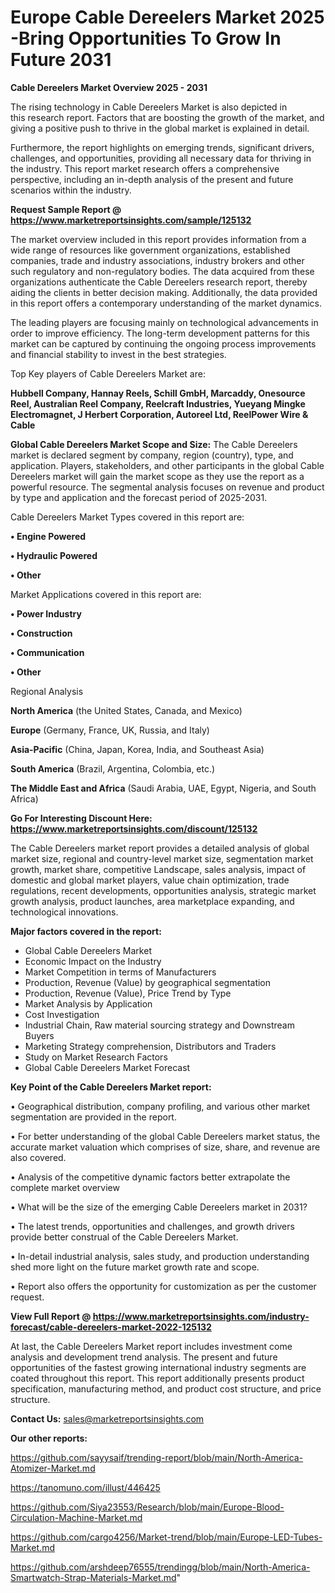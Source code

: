 # Europe Cable Dereelers Market 2025 -Bring Opportunities To Grow In Future 2031

<Strong> Cable Dereelers Market Overview 2025 - 2031</strong>

The rising technology in Cable Dereelers Market is also depicted in this research report. Factors that are boosting the growth of the market, and giving a positive push to thrive in the global market is explained in detail.

Furthermore, the report highlights on emerging trends, significant drivers, challenges, and opportunities, providing all necessary data for thriving in the industry. This report market research offers a comprehensive perspective, including an in-depth analysis of the present and future scenarios within the industry.

<strong>Request Sample Report @ <a href=https://www.marketreportsinsights.com/sample/125132>https://www.marketreportsinsights.com/sample/125132</a></strong>

The market overview included in this report provides information from a wide range of resources like government organizations, established companies, trade and industry associations, industry brokers and other such regulatory and non-regulatory bodies. The data acquired from these organizations authenticate the Cable Dereelers research report, thereby aiding the clients in better decision making. Additionally, the data provided in this report offers a contemporary understanding of the market dynamics.

The leading players are focusing mainly on technological advancements in order to improve efficiency. The long-term development patterns for this market can be captured by continuing the ongoing process improvements and financial stability to invest in the best strategies.

Top Key players of Cable Dereelers Market are:

<strong>Hubbell Company, Hannay Reels, Schill GmbH, Marcaddy, Onesource Reel, Australian Reel Company, Reelcraft Industries, Yueyang Mingke Electromagnet, J Herbert Corporation, Autoreel Ltd, ReelPower Wire & Cable</strong>

<strong><b>Global Cable Dereelers Market Scope and Size:</b></strong>
The Cable Dereelers market is declared segment by company, region (country), type, and application. Players, stakeholders, and other participants in the global Cable Dereelers market will gain the market scope as they use the report as a powerful resource. The segmental analysis focuses on revenue and product by type and application and the forecast period of 2025-2031.

Cable Dereelers Market Types covered in this report are:

<strong>• Engine Powered

• Hydraulic Powered

• Other</strong>

Market Applications covered in this report are:

<strong>• Power Industry

• Construction

• Communication

• Other</strong> 

Regional Analysis

<strong>North America</strong> (the United States, Canada, and Mexico)

<strong>Europe</strong> (Germany, France, UK, Russia, and Italy)

<strong>Asia-Pacific</strong> (China, Japan, Korea, India, and Southeast Asia)

<strong>South America</strong> (Brazil, Argentina, Colombia, etc.)

<strong>The Middle East and Africa</strong> (Saudi Arabia, UAE, Egypt, Nigeria, and South Africa)

<strong>Go For Interesting Discount Here: <a href=https://www.marketreportsinsights.com/discount/125132>https://www.marketreportsinsights.com/discount/125132</a></strong>

The Cable Dereelers market report provides a detailed analysis of global market size, regional and country-level market size, segmentation market growth, market share, competitive Landscape, sales analysis, impact of domestic and global market players, value chain optimization, trade regulations, recent developments, opportunities analysis, strategic market growth analysis, product launches, area marketplace expanding, and technological innovations.

<strong><b>Major factors covered in the report:</b></strong>
<ul>
  <li>Global Cable Dereelers Market </li>
  <li>Economic Impact on the Industry</li>
  <li>Market Competition in terms of Manufacturers</li>
  <li>Production, Revenue (Value) by geographical segmentation</li>
  <li>Production, Revenue (Value), Price Trend by Type</li>
  <li>Market Analysis by Application</li>
  <li>Cost Investigation</li>
  <li>Industrial Chain, Raw material sourcing strategy and Downstream Buyers</li>
  <li>Marketing Strategy comprehension, Distributors and Traders</li>
  <li>Study on Market Research Factors</li>
  <li>Global Cable Dereelers Market Forecast</li>
</ul>

<strong><b>Key Point of the Cable Dereelers Market report:</b></strong>

• Geographical distribution, company profiling, and various other market segmentation are provided in the report.

• For better understanding of the global Cable Dereelers market status, the accurate market valuation which comprises of size, share, and revenue are also covered.

• Analysis of the competitive dynamic factors better extrapolate the complete market overview

• What will be the size of the emerging Cable Dereelers market in 2031?

• The latest trends, opportunities and challenges, and growth drivers provide better construal of the Cable Dereelers Market.

• In-detail industrial analysis, sales study, and production understanding shed more light on the future market growth rate and scope.

• Report also offers the opportunity for customization as per the customer request.

<strong><b>View Full Report @ <a href=https://www.marketreportsinsights.com/industry-forecast/cable-dereelers-market-2022-125132>https://www.marketreportsinsights.com/industry-forecast/cable-dereelers-market-2022-125132</a></b></strong>


At last, the Cable Dereelers Market report includes investment come analysis and development trend analysis. The present and future opportunities of the fastest growing international industry segments are coated throughout this report. This report additionally presents product specification, manufacturing method, and product cost structure, and price structure.

<strong>Contact Us:</strong>
sales@marketreportsinsights.com

<strong>Our other reports:</strong>

<a href=https://github.com/sayysaif/trending-report/blob/main/North-America-Atomizer-Market.md>https://github.com/sayysaif/trending-report/blob/main/North-America-Atomizer-Market.md</a>

<a href=https://tanomuno.com/illust/446425>https://tanomuno.com/illust/446425</a>

<a href=https://github.com/Siya23553/Research/blob/main/Europe-Blood-Circulation-Machine-Market.md>https://github.com/Siya23553/Research/blob/main/Europe-Blood-Circulation-Machine-Market.md</a>

<a href=https://github.com/cargo4256/Market-trend/blob/main/Europe-LED-Tubes-Market.md>https://github.com/cargo4256/Market-trend/blob/main/Europe-LED-Tubes-Market.md</a>

<a href=https://github.com/arshdeep76555/trendingg/blob/main/North-America-Smartwatch-Strap-Materials-Market.md>https://github.com/arshdeep76555/trendingg/blob/main/North-America-Smartwatch-Strap-Materials-Market.md</a>"
